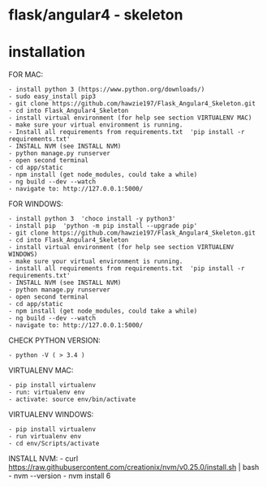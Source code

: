flask/angular4 - skeleton
=========================

installation
============

FOR MAC:

    - install python 3 (https://www.python.org/downloads/)
    - sudo easy_install pip3
    - git clone https://github.com/hawzie197/Flask_Angular4_Skeleton.git
    - cd into Flask_Angular4_Skeleton
    - install virtual environment (for help see section VIRTUALENV MAC)
    - make sure your virtual environment is running.
    - Install all requirements from requirements.txt  'pip install -r requirements.txt'
    - INSTALL NVM (see INSTALL NVM)
    - python manage.py runserver
    - open second terminal
    - cd app/static
    - npm install (get node_modules, could take a while)
    - ng build --dev --watch
    - navigate to: http://127.0.0.1:5000/

FOR WINDOWS:

    - install python 3  'choco install -y python3'
    - install pip  'python -m pip install --upgrade pip'
    - git clone https://github.com/hawzie197/Flask_Angular4_Skeleton.git
    - cd into Flask_Angular4_Skeleton
    - install virtual environment (for help see section VIRTUALENV WINDOWS)
    - make sure your virtual environment is running.
    - install all requirements from requirements.txt  'pip install -r requirements.txt'
    - INSTALL NVM (see INSTALL NVM)
    - python manage.py runserver
    - open second terminal
    - cd app/static
    - npm install (get node_modules, could take a while)
    - ng build --dev --watch
    - navigate to: http://127.0.0.1:5000/


CHECK PYTHON VERSION:

    - python -V ( > 3.4 )

VIRTUALENV MAC:

    - pip install virtualenv
    - run: virtualenv env
    - activate: source env/bin/activate

VIRTUALENV WINDOWS:

    - pip install virtualenv
    - run virtualenv env
    - cd env/Scripts/activate

INSTALL NVM:
    - curl https://raw.githubusercontent.com/creationix/nvm/v0.25.0/install.sh | bash
    - nvm --version
    - nvm install 6
